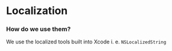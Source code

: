 # Localization
### How do we use them?
We use the localized tools built into Xcode i. e. `NSLocalizedString`
